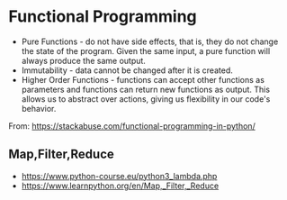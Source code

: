 # Functional Programming

* Pure Functions - do not have side effects, that is, they do not change the state of the program. Given the same input, a pure function will always produce the same output.
* Immutability - data cannot be changed after it is created.
* Higher Order Functions - functions can accept other functions as parameters and functions can return new functions as output. This allows us to abstract over actions, giving us flexibility in our code's behavior.

From: https://stackabuse.com/functional-programming-in-python/

## Map,Filter,Reduce 

* https://www.python-course.eu/python3_lambda.php
* https://www.learnpython.org/en/Map,_Filter,_Reduce

